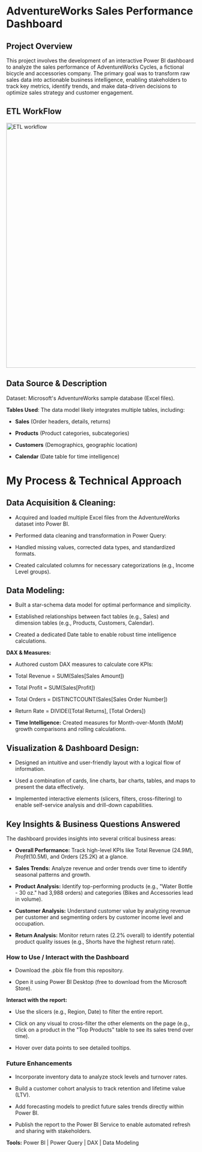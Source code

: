 # AdventureWorks Sales Performance Dashboard

## **Project Overview**
This project involves the development of an interactive Power BI dashboard to analyze the sales performance of AdventureWorks Cycles, a fictional bicycle and accessories company. The primary goal was to transform raw sales data into actionable business intelligence, enabling stakeholders to track key metrics, identify trends, and make data-driven decisions to optimize sales strategy and customer engagement.

## **ETL WorkFlow**
<img width="1214" height="651" alt="ETL workflow" src="https://github.com/user-attachments/assets/ea5ffd95-3cb3-4c80-ba6b-3049b21e8804" />

 ## Data Source & Description
Dataset: Microsoft's AdventureWorks sample database (Excel files).

 **Tables Used**: The data model likely integrates multiple tables, including:

* **Sales** (Order headers, details, returns)

* **Products** (Product categories, subcategories)

* **Customers** (Demographics, geographic location)

* **Calendar** (Date table for time intelligence)

# My Process & Technical Approach

## Data Acquisition & Cleaning:

* Acquired and loaded multiple Excel files from the AdventureWorks dataset into Power BI.

* Performed data cleaning and transformation in Power Query:

* Handled missing values, corrected data types, and standardized formats.

* Created calculated columns for necessary categorizations (e.g., Income Level groups).

## **Data Modeling:**

* Built a star-schema data model for optimal performance and simplicity.

* Established relationships between fact tables (e.g., Sales) and dimension tables (e.g., Products, Customers, Calendar).

* Created a dedicated Date table to enable robust time intelligence calculations.

**DAX & Measures:**

* Authored custom DAX measures to calculate core KPIs:

* Total Revenue = SUM(Sales[Sales Amount])

* Total Profit = SUM(Sales[Profit])

* Total Orders = DISTINCTCOUNT(Sales[Sales Order Number])

* Return Rate = DIVIDE([Total Returns], [Total Orders])

* **Time Intelligence:** Created measures for Month-over-Month (MoM) growth comparisons and rolling calculations.

## Visualization & Dashboard Design:

* Designed an intuitive and user-friendly layout with a logical flow of information.

* Used a combination of cards, line charts, bar charts, tables, and maps to present the data effectively.

* Implemented interactive elements (slicers, filters, cross-filtering) to enable self-service analysis and drill-down capabilities.

## Key Insights & Business Questions Answered

The dashboard provides insights into several critical business areas:

* **Overall Performance:** Track high-level KPIs like Total Revenue ($24.9M), Profit ($10.5M), and Orders (25.2K) at a glance.

* **Sales Trends:** Analyze revenue and order trends over time to identify seasonal patterns and growth.

* **Product Analysis:** Identify top-performing products (e.g., "Water Bottle - 30 oz." had 3,988 orders) and categories (Bikes and Accessories lead in volume).

* **Customer Analysis:** Understand customer value by analyzing revenue per customer and segmenting orders by customer income level and occupation.

* **Return Analysis:** Monitor return rates (2.2% overall) to identify potential product quality issues (e.g., Shorts have the highest return rate).

### How to Use / Interact with the Dashboard

* Download the .pbix file from this repository.

* Open it using Power BI Desktop (free to download from the Microsoft Store).

**Interact with the report:**

* Use the slicers (e.g., Region, Date) to filter the entire report.

* Click on any visual to cross-filter the other elements on the page (e.g., click on a product in the "Top Products" table to see its sales trend over time).

* Hover over data points to see detailed tooltips.

### **Future Enhancements**

* Incorporate inventory data to analyze stock levels and turnover rates.

* Build a customer cohort analysis to track retention and lifetime value (LTV).

* Add forecasting models to predict future sales trends directly within Power BI.

* Publish the report to the Power BI Service to enable automated refresh and sharing with stakeholders.

**Tools:** Power BI | Power Query | DAX | Data Modeling

